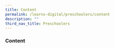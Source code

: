```yaml
---
title: Content
permalink: /learnx-digital/preschoolers/content
description: ""
third_nav_title: Preschoolers
---
```

### **Content**